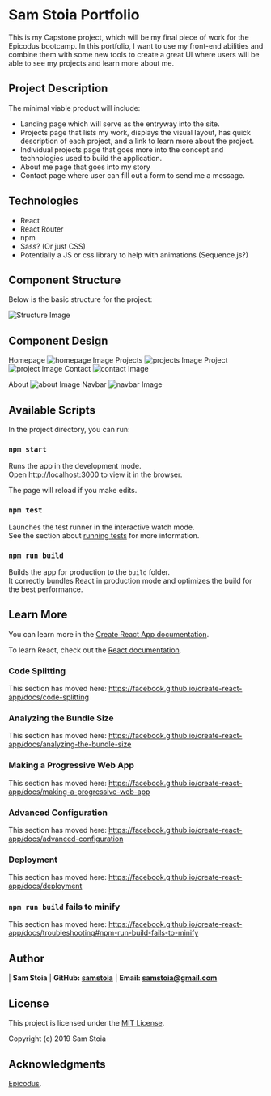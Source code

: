 # Sam Stoia Portfolio

This is my Capstone project, which will be my final piece of work for the Epicodus bootcamp.  In this portfolio, I want to use my front-end abilities and combine them with some new tools to create a great UI where users will be able to see my projects and learn more about me.

## Project Description

The minimal viable product will include:
- Landing page which will serve as the entryway into the site.
- Projects page that lists my work, displays the visual layout, has quick description of each project, and a link to learn more about the project.
- Individual projects page that goes more into the concept and technologies used to build the application.
- About me page that goes into my story
- Contact page where user can fill out a form to send me a message.

## Technologies

- React
- React Router
- npm
- Sass? (Or just CSS)
- Potentially a JS or css library to help with animations (Sequence.js?)

## 

## Component Structure

Below is the basic structure for the project:

![Structure Image](./src/assets/images/portfolio-structure.jpg?raw=true "Structure Image")

## Component Design

Homepage
![homepage Image](./src/assets/images/homepage.jpg?raw=true "homepage Image")
Projects
![projects Image](./src/assets/images/projects.jpg?raw=true "projects Image")
Project
![project Image](./src/assets/images/project.jpg?raw=true "project Image")
Contact
![contact Image](./src/assets/images/contact.jpg?raw=true "contact Image")

About
![about Image](./src/assets/images/about.jpg?raw=true "about Image")
Navbar
![navbar Image](./src/assets/images/navbar.jpg?raw=true "navbar Image")


## Available Scripts

In the project directory, you can run:

### `npm start`

Runs the app in the development mode.<br>
Open [http://localhost:3000](http://localhost:3000) to view it in the browser.

The page will reload if you make edits.<br>

### `npm test`

Launches the test runner in the interactive watch mode.<br>
See the section about [running tests](https://facebook.github.io/create-react-app/docs/running-tests) for more information.

### `npm run build`

Builds the app for production to the `build` folder.<br>
It correctly bundles React in production mode and optimizes the build for the best performance.


## Learn More

You can learn more in the [Create React App documentation](https://facebook.github.io/create-react-app/docs/getting-started).

To learn React, check out the [React documentation](https://reactjs.org/).

### Code Splitting

This section has moved here: https://facebook.github.io/create-react-app/docs/code-splitting

### Analyzing the Bundle Size

This section has moved here: https://facebook.github.io/create-react-app/docs/analyzing-the-bundle-size

### Making a Progressive Web App

This section has moved here: https://facebook.github.io/create-react-app/docs/making-a-progressive-web-app

### Advanced Configuration

This section has moved here: https://facebook.github.io/create-react-app/docs/advanced-configuration

### Deployment

This section has moved here: https://facebook.github.io/create-react-app/docs/deployment

### `npm run build` fails to minify

This section has moved here: https://facebook.github.io/create-react-app/docs/troubleshooting#npm-run-build-fails-to-minify

## Author

| **Sam Stoia** | **GitHub: [samstoia](https://github.com/samstoia)** | **Email: [samstoia@gmail.com](mailto:samstoia@gmail.com)**

## License

This project is licensed under the [MIT License](https://opensource.org/licenses/MIT).

Copyright (c) 2019 Sam Stoia

## Acknowledgments

[Epicodus](https://www.epicodus.com/).

